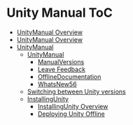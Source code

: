 Unity Manual ToC
================
 - [UnityManual Overview](UnityManual_1.md)
 - [UnityManual Overview](UnityManual.md)
 - [UnityManual]()
	 - [UnityManual]()
		 - [ManualVersions](ManualVersions.md)
		 - [Leave Feedback](LeaveFeedback.md)
		 - [OfflineDocumentation](OfflineDocumentation.md)
		 - [WhatsNew56](WhatsNew56.md)
	 - [Switching between Unity versions](SwitchingDocumentationVersions.md)
	 - [InstallingUnity]()
		 - [InstallingUnity Overview](InstallingUnity.md)
		 - [Deploying Unity Offline](DeployingUnityOffline.md)

